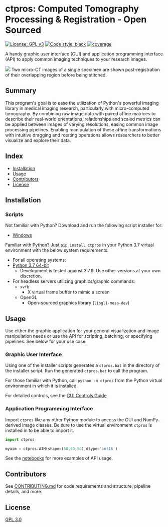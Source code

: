 # ctpros: Computed Tomography Processing & Registration - Open Sourced <!-- omit in toc -->
[![License: GPL v3](https://img.shields.io/badge/License-GPLv3-blue.svg)](https://www.gnu.org/licenses/gpl-3.0)
[![Code style: black](https://img.shields.io/badge/code%20style-black-000000.svg)](https://github.com/psf/black)
[![coverage](http://gitlab.com/caosuna/ctpros/-/jobs/artifacts/master/raw/.test_results/coverage.svg?job=coverage)](https://gitlab.com/caosuna/ctpros/-/jobs/artifacts/master/file/.test_results/coverage_html/index.html?job=coverage)

A handy graphic user interface (GUI) and application programming interface (API) to apply common imaging techniques to your research images.

<img src="docs/images/guiexample.png">
Two micro-CT images of a single specimen are shown post-registration of their overlapping region before being stitched.

## Summary <!-- omit in toc -->
This program's goal is to ease the utilization of Python's powerful imaging library in medical imaging research, particularly with micro-computed tomography. By combining raw image data with paired affine matrices to describe their real-world orientations, relationships and scaled metrics can be applied between images of varying resolutions, easing common image processing pipelines. Enabling manipulation of these affine transformations with intuitive dragging and rotating operations allows researchers to better visualize and explore their data.
## Index <!-- omit in toc -->
- [Installation](#installation)
- [Usage](#usage)
- [Contributors](#contributors)
- [License](#license)

## Installation
###  Scripts <!-- omit in toc -->
Not familiar with Python? Download and run the following script installer for:
- [Windows](bin/ctpros_wininstaller.bat)

Familiar with Python? Just `pip install ctpros` in your Python 3.7 virtual environment with the below system requirements:
- For all operating systems:
- [Python 3.7 64-bit](https://www.python.org/downloads/release/python-379/)
  - Development is tested against 3.7.9. Use other versions at your own discretion.
- For headless servers utilizing graphics/graphic commands:
  - `xvfb`
    - X virtual frame buffer to mimic a screen
  - OpenGL
    - Open-sourced graphics library (`libgl1-mesa-dev`)
  
##  Usage
Use either the graphic application for your general visualization and image manipulation needs or use the API for scripting, batching, or specifying pipelines. See below for your use case:

### Graphic User Interface <!-- omit in toc -->
Using one of the installer scripts generates a `ctpros.bat` in the directory of the installer script. Run the generated `ctpros.bat` to call the program.

For those familiar with Python, call `python -m ctpros` from the Python virtual environment in which it is installed.

For detailed controls, see the [GUI Controls Guide](docs/helpme_guicontrols.md).

### Application Programming Interface <!-- omit in toc -->
Import `ctpros` like any other Python module to access the GUI and NumPy-derived image classes. Be sure to use the virtual environment `ctpros` is installed in to be able to import it.
```python
import ctpros

myaim = ctpros.AIM(shape=(50,50,50),dtype='int16')
```
See the [notebooks](notebooks/notebooks.MD) for more examples of API usage.

## Contributors
See [CONTRIBUTING.md](CONTRIBUTING.md) for code requirements and structure, pipeline details, and more.

## License
[GPL 3.0](LICENSE.txt)
